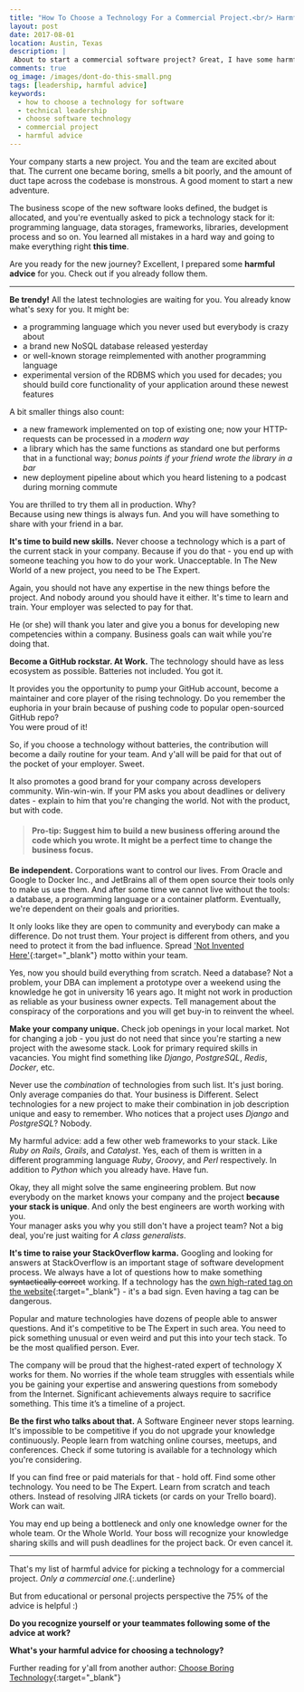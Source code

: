 ```yaml
---
title: "How To Choose a Technology For a Commercial Project.<br/> Harmful Advice"
layout: post
date: 2017-08-01
location: Austin, Texas
description: |
 About to start a commercial software project? Great, I have some harmful advice for you. Check out if you already follow them.
comments: true
og_image: /images/dont-do-this-small.png
tags: [leadership, harmful advice]
keywords:
  - how to choose a technology for software
  - technical leadership
  - choose software technology
  - commercial project
  - harmful advice
---
```


<div class="image-wrapper">
  <amp-img
      media="(min-width: 550px)"
      src="{{ site.cdn.http }}/images/dont-do-this-small.png"
      alt="Do not do this!"
      class="image-right"
      width="250"
      height="345"
      layout="fixed">
  </amp-img>
</div>

Your company starts a new project. You and the team are excited about that. The current one became boring, smells a bit poorly, and the amount of duct tape across the codebase is monstrous. A good moment to start a new adventure.

The business scope of the new software looks defined, the budget is allocated, and you're eventually asked to pick a technology stack for it: programming language, data storages, frameworks, libraries, development process and so on. You learned all mistakes in a hard way and going to make everything right **this time**.

Are you ready for the new journey? Excellent, I prepared some **harmful advice** for you. Check out if you already follow them.  
<!--more-->

****

**Be trendy!**
All the latest technologies are waiting for you. You already know what's sexy for you. It might be:
* a programming language which you never used but everybody is crazy about
* a brand new NoSQL database released yesterday
* or well-known storage reimplemented with another programming language
* experimental version of the RDBMS which you used for decades; you should build core functionality of your application around these newest features

A bit smaller things also count:
* a new framework implemented on top of existing one; now your HTTP-requests can be processed in a _modern way_
* a library which has the same functions as standard one but performs that in a functional way; _bonus points if your friend wrote the library in a bar_
* new deployment pipeline about which you heard listening to a podcast during morning commute

You are thrilled to try them all in production. Why? <br/> Because using new things is always fun. And you will have something to share with your friend in a bar.

**It's time to build new skills.** Never choose a technology which is a part of the current stack in your company. Because if you do that - you end up with someone teaching you how to do your work. Unacceptable. In The New World of a new project, you need to be The Expert.

Again, you should not have any expertise in the new things before the project. And nobody around you should have it either. It's time to learn and train. Your employer was selected to pay for that.

He (or she) will thank you later and give you a bonus for developing new competencies within a company. Business goals can wait while you're doing that.

**Become a GitHub rockstar. At Work.** The technology should have as less ecosystem as possible. Batteries not included. You got it.

It provides you the opportunity to pump your GitHub account, become a maintainer and core player of the rising technology. Do you remember the euphoria in your brain because of pushing code to popular open-sourced GitHub repo? <br/> You were proud of it!

So, if you choose a technology without batteries, the contribution will become a daily routine for your team. And y'all will be paid for that out of the pocket of your employer. Sweet.

It also promotes a good brand for your company across developers community. Win-win-win. If your PM asks you about deadlines or delivery dates - explain to him that you're changing the world. Not with the product, but with code.

 > #### Pro-tip: Suggest him to build a new business offering around the code which you wrote. It might be a perfect time to change the business focus.  

**Be independent.** Corporations want to control our lives. From Oracle and Google to Docker Inc., and JetBrains all of them open source their tools only to make us use them. And after some time we cannot live without the tools: a database, a programming language or a container platform. Eventually, we're dependent on their goals and priorities.

It only looks like they are open to community and everybody can make a difference. Do not trust them. Your project is different from others, and you need to protect it from the bad influence. Spread ['Not Invented Here'](https://en.wikipedia.org/wiki/Not_invented_here){:target="_blank"} motto within your team.

Yes, now you should build everything from scratch. Need a database? Not a problem, your DBA can implement a prototype over a weekend using the knowledge he got in university 16 years ago. It might not work in production as reliable as your business owner expects. Tell management about the conspiracy of the corporations and you will get buy-in to reinvent the wheel.

**Make your company unique.** Check job openings in your local market. Not for changing a job - you just do not need that since you're starting a new project with the awesome stack. Look for primary required skills in vacancies. You might find something like *Django*, *PostgreSQL*, *Redis*, *Docker*, etc.

Never use the _combination_ of technologies from such list. It's just boring. Only average companies do that. Your business is Different. Select technologies for a new project to make their combination in job description unique and easy to remember. Who notices that a project uses *Django* and *PostgreSQL*? Nobody.

My harmful advice: add a few other web frameworks to your stack. Like *Ruby on Rails*, *Grails*, and *Catalyst*. Yes, each of them is written in a different programming language *Ruby*, *Groovy*, and *Perl* respectively. In addition to *Python* which you already have. Have fun.

Okay, they all might solve the same engineering problem. But now everybody on the market knows your company and the project **because your stack is unique**. And only the best engineers are worth working with you. <br/> Your manager asks you why you still don't have a project team? Not a big deal, you're just waiting for *A class generalists*.

**It's time to raise your StackOverflow karma.** Googling and looking for answers at StackOverflow is an important stage of software development process. We always have a lot of questions how to make something ~~syntactically correct~~ working. If a technology has the [own high-rated tag on the website](https://stackoverflow.com/tags){:target="_blank"} - it's a bad sign. Even having a tag can be dangerous.

Popular and mature technologies have dozens of people able to answer questions. And it's competitive to be The Expert in such area. You need to pick something unusual or even weird and put this into your tech stack. To be the most qualified person. Ever.

The company will be proud that the highest-rated expert of technology X works for them. No worries if the whole team struggles with essentials while you be gaining your expertise and answering questions from somebody from the Internet. Significant achievements always require to sacrifice something. This time it’s a timeline of a project.

**Be the first who talks about that.**
A Software Engineer never stops learning. It's impossible to be competitive if you do not upgrade your knowledge continuously. People learn from watching online courses, meetups, and conferences. Check if some tutoring is available for a technology which you're considering.

If you can find free or paid materials for that - hold off. Find some other technology. You need to be The Expert. Learn from scratch and teach others. Instead of resolving JIRA tickets (or cards on your Trello board). Work can wait.

 You may end up being a bottleneck and only one knowledge owner for the whole team. Or the Whole World. Your boss will recognize your knowledge sharing skills and will push deadlines for the project back. Or even cancel it.

***

That's my list of harmful advice for picking a technology for a commercial project. *Only a commercial one.*{:.underline}

But from educational or personal projects perspective the 75% of the advice is helpful :)

**Do you recognize yourself or your teammates following some of the advice at work?**


**What's your harmful advice for choosing a technology?**

Further reading for y'all from another author: [Choose Boring Technology](http://mcfunley.com/choose-boring-technology){:target="_blank"}
